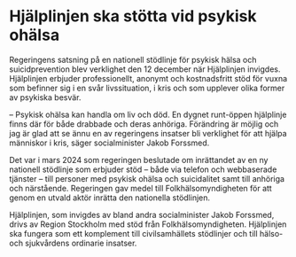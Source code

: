 # Hjälplinjen ska stötta vid psykisk ohälsa

Regeringens satsning på en nationell stödlinje för psykisk hälsa och suicidprevention blev verklighet den 12 december när Hjälplinjen invigdes. Hjälplinjen erbjuder professionellt, anonymt och kostnadsfritt stöd för vuxna som befinner sig i en svår livssituation, i kris och som upplever olika former av psykiska besvär.

– Psykisk ohälsa kan handla om liv och död. En dygnet runt-öppen hjälplinje finns där för både drabbade och deras anhöriga. Förändring är möjlig och jag är glad att se ännu en av regeringens insatser bli verklighet för att hjälpa människor i kris, säger socialminister Jakob Forssmed.

Det var i mars 2024 som regeringen beslutade om inrättandet av en ny nationell stödlinje som erbjuder stöd – både via telefon och webbaserade tjänster – till personer med psykisk ohälsa och suicidalitet samt till anhöriga och närstående. Regeringen gav medel till Folkhälsomyndigheten för att genom en utvald aktör inrätta den nationella stödlinjen.

Hjälplinjen, som invigdes av bland andra socialminister Jakob Forssmed, drivs av Region Stockholm med stöd från Folkhälsomyndigheten. Hjälplinjen ska fungera som ett komplement till civilsamhällets stödlinjer och till hälso- och sjukvårdens ordinarie insatser.
